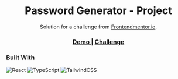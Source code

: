 <h1 align="center">Password Generator - Project</h1>

<div align="center">
   Solution for a challenge from  <a href="https://www.frontendmentor.io/challenges" target="_blank">Frontendmentor.io</a>.
</div>

<div align="center">
  <h3>
    <a href="https://password-generator-beryl.vercel.app/" target="_blank">
      Demo
    </a>
    <span> | </span>
    <a href="https://www.frontendmentor.io/challenges/password-generator-app-Mr8CLycqjh" target="_blank">
      Challenge
    </a>
  </h3>
</div>

### Built With

![React](https://img.shields.io/badge/-ReactJS-333333?style=flat&logo=react)
![TypeScript](https://img.shields.io/badge/-TypeScript-333333?style=flat&logo=typescript)
![TailwindCSS](https://img.shields.io/badge/-TailwindCSS-333333?style=flat&logo=tailwindcss)


